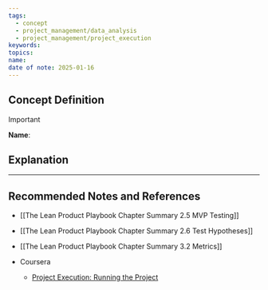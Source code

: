 ```yaml
---
tags:
  - concept
  - project_management/data_analysis
  - project_management/project_execution
keywords: 
topics: 
name: 
date of note: 2025-01-16
---
```


## Concept Definition

>[!important]
>**Name**: 



## Explanation





-----------
##  Recommended Notes and References


- [[The Lean Product Playbook Chapter Summary 2.5 MVP Testing]]
- [[The Lean Product Playbook Chapter Summary 2.6 Test Hypotheses]]
- [[The Lean Product Playbook Chapter Summary 3.2 Metrics]]

- Coursera
	- [Project Execution: Running the Project](https://www.coursera.org/learn/project-execution-google/home/welcome)